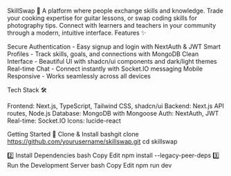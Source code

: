 SkillSwap 🚀
A platform where people exchange skills and knowledge. Trade your cooking expertise for guitar lessons, or swap coding skills for photography tips. Connect with learners and teachers in your community through a modern, intuitive interface.
Features ✨

Secure Authentication - Easy signup and login with NextAuth & JWT
Smart Profiles - Track skills, goals, and connections with MongoDB
Clean Interface - Beautiful UI with shadcn/ui components and dark/light themes
Real-time Chat - Connect instantly with Socket.IO messaging
Mobile Responsive - Works seamlessly across all devices

Tech Stack 🛠️

Frontend: Next.js, TypeScript, Tailwind CSS, shadcn/ui
Backend: Next.js API routes, Node.js
Database: MongoDB with Mongoose
Auth: NextAuth, JWT
Real-time: Socket.IO
Icons: lucide-react

Getting Started 🌟
Clone & Install
bashgit clone https://github.com/yourusername/skillswap.git
cd skillswap

2️⃣ Install Dependencies
bash
Copy
Edit
npm install --legacy-peer-deps
3️⃣ Run the Development Server
bash
Copy
Edit
npm run dev
